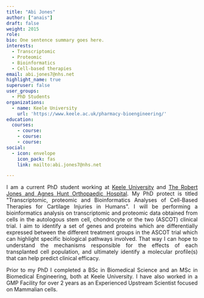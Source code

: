 ```yaml
---
title: "Abi Jones"
author: ["anais"]
draft: false
weight: 2015
role:
bio: One sentence summary goes here.
interests:
  - Transcriptomic
  - Proteomic
  - Bioinformatics
  - Cell-based therapies
email: abi.jones7@nhs.net
highlight_name: true
superuser: false
user_groups:
  - PhD Students
organizations:
  - name: Keele University
    url: 'https://www.keele.ac.uk/pharmacy-bioengineering/'
education:
  courses:
    - course: 
    - course: 
    - course: 
social:
  - icon: envelope
    icon_pack: fas
    link: mailto:abi.jones7@nhs.net

---
```

<style>
body {
text-align: justify}
</style>

I am a current PhD student working at [Keele University](https://www.keele.ac.uk/) and [The Robert Jones and Agnes Hunt Orthopaedic Hospital](https://www.rjah.nhs.uk/). My PhD protect is titled "Transcriptomic, proteomic and Bioinformatics Analyses of Cell-Based Therapies for Cartilage Injuries in Humans". I will be performing a bioinformatics analysis on transcriptomic and proteomic data obtained from cells in the autologous stem cell, chondrocyte or the two (ASCOT) clinical trial. I aim to identify a set of genes and proteins which are differentially expressed between the different treatment groups in the ASCOT trial which can highlight specific biological pathways involved. That way I can hope to understand the mechanisms responsible for the effects of each transplanted cell population, and ultimately identify a molecular profile(s) that can help predict clinical efficacy.

Prior to my PhD I completed a BSc in Biomedical Science and an MSc in Biomedical Engineering, both at Keele University. I have also worked in a GMP Facility for over 2 years as an Experienced Upstream Scientist focused on Mammalian cells.

